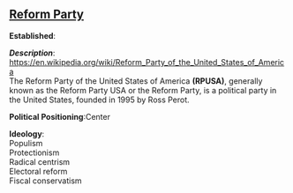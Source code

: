 
## [Reform Party](http://www.reformparty.org/)
**Established**:

***Description***: https://en.wikipedia.org/wiki/Reform_Party_of_the_United_States_of_America  
The Reform Party of the United States of America **(RPUSA)**, generally known as the Reform Party USA or the Reform Party, is a political party in the United States, founded in 1995 by Ross Perot.  


**Political Positioning**:Center  

**Ideology**:  
Populism  
Protectionism  
Radical centrism  
Electoral reform  
Fiscal conservatism  